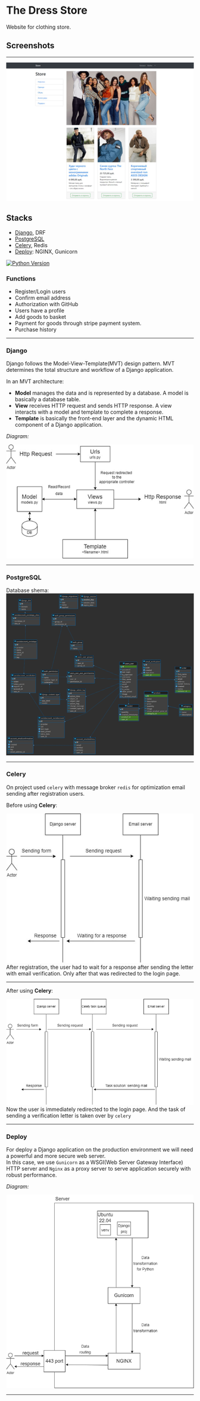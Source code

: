 # The Dress Store
Website for clothing store.
## Screenshots
___
![Thumbnail](Documents/products-photo.jpg)
## Stacks
+ [Django](#Django), DRF 
+ [PostgreSQL](#PostgreSQL)
+ [Celery](#Celery), Redis
+ [Deploy](#Deploy): NGINX, Gunicorn  
  
[![Python Version](https://img.shields.io/badge/python-3.9-blue.svg)]()
### Functions
+ Register/Login users
+ Confirm email address
+ Authorization with GitHub
+ Users have a profile
+ Add goods to basket
+ Payment for goods through stripe payment system.
+ Purchase history
___
### Django
Django follows the Model-View-Template(MVT) design pattern. MVT determines the total structure and workflow of a Django application.  
  
In an MVT architecture:
+ **Model** manages the data and is represented by a database. A model is basically a database table. 
+ **View** receives HTTP request and sends HTTP response. A view interacts with a model and template to complete a response.
+ **Template** is basically the front-end layer and the dynamic HTML component of a Django application.  
  
*Diagram:*  

![Thumbnail](Documents/django-work.jpg) 
___
### PostgreSQL
Database shema:  
![Thumbnail](Documents/store_dress-public.png) 
___
### Celery
On project used `celery` with message broker `redis` for optimization email sending after registration users.  
  
Before using **Celery**:  
  
![Thumbnail](Documents/email-verification.jpg)  
After registration, the user had to wait for a response after sending the letter with email verification. Only after that was redirected to the login page.  
___  
After using **Celery**:  
  
![Thumbnail](Documents/email-verification-celery.jpg)  
Now the user is immediately redirected to the login page. And the task of sending a verification letter is taken over by `celery`  
___  
### Deploy  
For deploy a Django application on the production environment we will need a powerful and more secure web server.  
In this case, we use `Gunicorn` as a WSGI(Web Server Gateway Interface) HTTP server and `Nginx` as a proxy server to serve application securely with robust performance.  
  
*Diagram:*  

![Thumbnail](Documents/server-work.jpg)  
___

